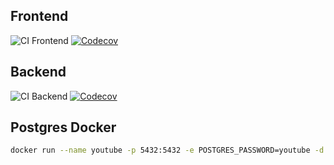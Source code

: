 ## Frontend
![CI Frontend](https://github.com/a1unade/YouTube.NET/actions/workflows/frontend-ci.yml/badge.svg)
[![Codecov](https://codecov.io/gh/a1unade/YouTube.NET/branch/main/graph/badge.svg?flag=frontend)](https://codecov.io/gh/a1unade/YouTube.NET)

## Backend
![CI Backend](https://github.com/a1unade/YouTube.NET/actions/workflows/backend-ci.yml/badge.svg)
[![Codecov](https://codecov.io/gh/a1unade/YouTube.NET/branch/main/graph/badge.svg?flag=backend)](https://codecov.io/gh/a1unade/YouTube.NET)

## Postgres Docker

```bash
docker run --name youtube -p 5432:5432 -e POSTGRES_PASSWORD=youtube -d postgres:13.3
```